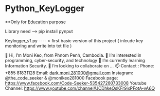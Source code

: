 # Python_KeyLogger
**Only for Education purpose 

Library need
--> pip install pynput

Keylogger_v1.py  ---- > first basic version of this project ( inlcude key monitoring and write into txt file )









👋 Hi, I’m Moni Keo, from Phnom Penh, Cambodia.
👀 I’m interested in programming, cyber-security, and technology
🌱 I’m currently learning Information Security.
💞️ I’m looking to collaborate on ...
📫 Contact :
 Phone:            +855 81831128
 Email:            dark.moni.281000@gmail.com
 Instagram:        @the_code_seeker    &   @monikeo281000
 Facebook page:    https://www.facebook.com/Code-Seeker-535427260733008
 Youtube Channel:  https://www.youtube.com/channel/UCDhkeQsKFr9ixPFotA-vA6Q
